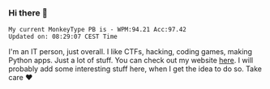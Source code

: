 ### Hi there 👋
<!-- PB START -->
```
My current MonkeyType PB is - WPM:94.21 Acc:97.42
Updated on: 08:29:07 CEST Time
```
<!-- PB END -->
I'm an IT person, just overall. I like CTFs, hacking, coding games, making Python apps. Just a lot of stuff.
You can check out my website [here](https://skill3472.github.io/).
I will probably add some interesting stuff here, when I get the idea to do so. Take care ❤️
